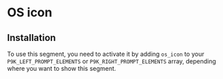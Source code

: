 # OS icon

## Installation

To use this segment, you need to activate it by adding `os_icon` to your
`P9K_LEFT_PROMPT_ELEMENTS` or `P9K_RIGHT_PROMPT_ELEMENTS` array, depending
where you want to show this segment.
